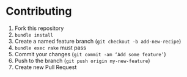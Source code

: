 # Contributing

1. Fork this repository
2. `bundle install`
3. Create a named feature branch (`git checkout -b add-new-recipe`)
4. `bundle exec rake` must pass
5. Commit your changes (`git commit -am ‘Add some feature’`)
6. Push to the branch (`git push origin my-new-feature`)
7. Create new Pull Request
